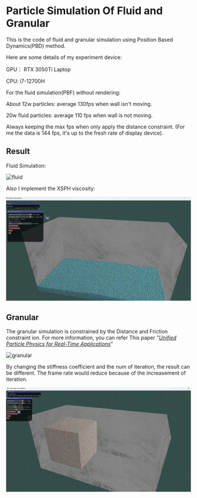 # Particle Simulation Of Fluid and Granular

This is the code of fluid and granular simulation using Position Based Dynamics(PBD) method.

Here are some details of my experiment device:

GPU： RTX 3050Ti Laptop

CPU: i7-12700H

For the fluid simulation(PBF) without rendering:

About 12w particles: average 130fps when wall isn't moving.

20w fluid particles: average 110 fps when wall is not moving.

Always keeping the max fps when only apply the distance constraint. (For me the data is 144 fps, it's up to the fresh rate of display device).

## Result

Fluid Simulation:

![fluid](./img/fluid.gif)

Also I implement the XSPH viscosity:

![fluid_vscosity](./img/fluid_vscosity.gif)

## Granular

The granular simulation is constrained by the Distance and Friction constraint ion. For more information, you can refer This paper "*[Unified Particle Physics for Real-Time Applications](https://dl.acm.org/doi/10.1145/2601097.2601152)*"

![granular](./img/granular.gif)

By changing the stiffness coefficient and the num of iteration, the result can be different. The frame rate would reduce because of the increasement of iteration.

![granular2](./img/granular2.gif)